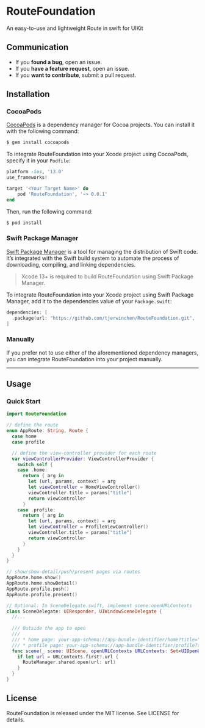 # RouteFoundation
An easy-to-use and lightweight Route in swift for UIKit

## Communication

- If you **found a bug**, open an issue.
- If you **have a feature request**, open an issue.
- If you **want to contribute**, submit a pull request.

## Installation

### CocoaPods

[CocoaPods](http://cocoapods.org) is a dependency manager for Cocoa projects. You can install it with the following command:

```bash
$ gem install cocoapods
```

To integrate RouteFoundation into your Xcode project using CocoaPods, specify it in your `Podfile`:

```ruby
platform :ios, '13.0'
use_frameworks!

target '<Your Target Name>' do
    pod 'RouteFoundation', '~> 0.0.1'
end
```

Then, run the following command:

```bash
$ pod install
```

### Swift Package Manager

[Swift Package Manager](https://swift.org/package-manager/) is a tool for managing the distribution of Swift code. It’s integrated with the Swift build system to automate the process of downloading, compiling, and linking dependencies.

> Xcode 13+ is required to build RouteFoundation using Swift Package Manager.

To integrate RouteFoundation into your Xcode project using Swift Package Manager, add it to the dependencies value of your `Package.swift`:

```swift
dependencies: [
  .package(url: "https://github.com/tjerwinchen/RouteFoundation.git", .upToNextMajor(from: "0.0.1"))
]
```

### Manually

If you prefer not to use either of the aforementioned dependency managers, you can integrate RouteFoundation into your project manually.

---

## Usage

### Quick Start
```swift
import RouteFoundation

// define the route
enum AppRoute: String, Route {
  case home
  case profile

  // define the view-controller provider for each route
  var viewControllerProvider: ViewControllerProvider {
    switch self {
    case .home:
      return { arg in
        let (url, params, context) = arg
        let viewController = HomeViewController()
        viewController.title = params["title"]
        return viewController
      }
    case .profile:
      return { arg in
        let (url, params, context) = arg
        let viewController = ProfileViewController()
        viewController.title = params["title"]
        return viewController
      }
    }
  }
}

// show/show-detail/push/present pages via routes
AppRoute.home.show()
AppRoute.home.showDetail()
AppRoute.profile.push()
AppRoute.profile.present()

// Optional: In SceneDelegate.swift, implement scene:openURLContexts
class SceneDelegate: UIResponder, UIWindowSceneDelegate {
  //...
  
  /// Outside the app to open 
  ///
  /// * home page: your-app-schema://app-bundle-identifier/home?title="HOME_PAGE"
  /// * profile page: your-app-schema://app-bundle-identifier/profile?title="HOME_PAGE"&other_param="OTHER_PARAM"
  func scene(_ scene: UIScene, openURLContexts URLContexts: Set<UIOpenURLContext>) {
    if let url = URLContexts.first?.url {
      RouteManager.shared.open(url: url)
    }
  }
}
```

## License

RouteFoundation is released under the MIT license. See LICENSE for details.
